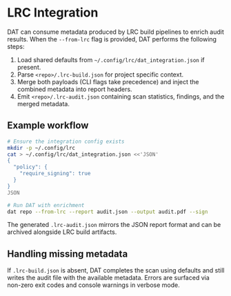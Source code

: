 # LRC Integration

DAT can consume metadata produced by LRC build pipelines to enrich audit results. When the
`--from-lrc` flag is provided, DAT performs the following steps:

1. Load shared defaults from `~/.config/lrc/dat_integration.json` if present.
2. Parse `<repo>/.lrc-build.json` for project specific context.
3. Merge both payloads (CLI flags take precedence) and inject the combined metadata into report
   headers.
4. Emit `<repo>/.lrc-audit.json` containing scan statistics, findings, and the merged metadata.

## Example workflow

```bash
# Ensure the integration config exists
mkdir -p ~/.config/lrc
cat > ~/.config/lrc/dat_integration.json <<'JSON'
{
  "policy": {
    "require_signing": true
  }
}
JSON

# Run DAT with enrichment
dat repo --from-lrc --report audit.json --output audit.pdf --sign
```

The generated `.lrc-audit.json` mirrors the JSON report format and can be archived alongside LRC build
artifacts.

## Handling missing metadata

If `.lrc-build.json` is absent, DAT completes the scan using defaults and still writes the audit file
with the available metadata. Errors are surfaced via non-zero exit codes and console warnings in
verbose mode.
